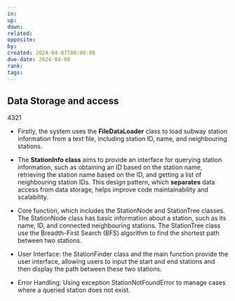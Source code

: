 ```yaml
---
in: 
up: 
down: 
related: 
opposite: 
by: 
created: 2024-04-07T00:00:00
due-date: 2024-04-08
rank: 
tags:
---
```

## Data Storage and access
4321
- Firstly, the system uses the **FileDataLoader** class to load subway station information from a text file, including station ID, name, and neighbouring stations.

- The **StationInfo class** aims to provide an interface for querying station information, such as obtaining an ID based on the station name, retrieving the station name based on the ID, and getting a list of neighbouring station IDs. This design pattern, which **separates** data access from data storage, helps improve code maintainability and scalability.

- Core function, which includes the StationNode and StationTree classes. The StationNode class has basic information about a station, such as its name, ID, and connected neighbouring stations. The StationTree class use the Breadth-First Search (BFS) algorithm to find the shortest path between two stations. 

- User Interface: the StationFinder class and the main function provide the user interface, allowing users to input the start and end stations and then display the path between these two stations.

- Error Handling: Using exception StationNotFoundError to manage cases where a queried station does not exist. 

